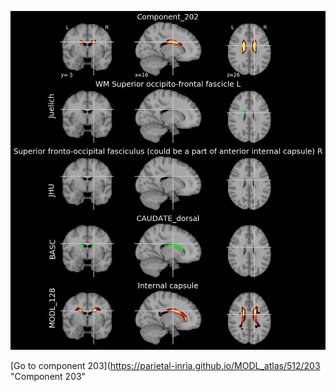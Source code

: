 


![202](preliminary/202.jpg "Component 202")

[Go to component 203](https://parietal-inria.github.io/MODL_atlas/512/203 "Component 203"